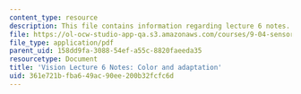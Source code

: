 ```yaml
---
content_type: resource
description: This file contains information regarding lecture 6 notes.
file: https://ol-ocw-studio-app-qa.s3.amazonaws.com/courses/9-04-sensory-systems-fall-2013/361e721bfba649ac90ee200b32fcfc6d_MIT9_04F13_Vis6.pdf
file_type: application/pdf
parent_uid: 158dd9fa-3088-54ef-a55c-8820faeeda35
resourcetype: Document
title: 'Vision Lecture 6 Notes: Color and adaptation'
uid: 361e721b-fba6-49ac-90ee-200b32fcfc6d
---
```

